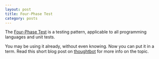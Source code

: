 ```yaml
---
layout: post
title: Four-Phase Test
category: posts
---
```


The [Four-Phase Test] is a testing pattern, applicable to all programming
languages and unit tests.

You may be using it already, without even knowing. Now you can put it in a
term. Read this short blog post on [thoughtbot] for more info on the topic.

[Four-Phase Test]: http://xunitpatterns.com/Four%20Phase%20Test.html
[thoughtbot]: http://robots.thoughtbot.com/four-phase-test
